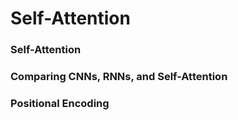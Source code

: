 # Self-Attention

### Self-Attention







### Comparing CNNs, RNNs, and Self-Attention





### Positional Encoding
